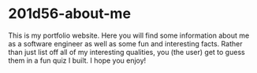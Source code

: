 # 201d56-about-me

This is my portfolio website. Here you will find some information about me as a software engineer as well as some fun and interesting facts. Rather than just list off all of my interesting qualities, you (the user) get to guess them in a fun quiz I built. I hope you enjoy!
